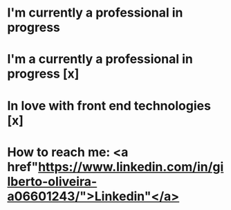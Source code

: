<h1 align="left" font-size="12px">I'm currently a professional in progress </h1>


# I'm a currently a professional in progress [x]

# In love with front end technologies [x]

# How to reach me: <a href"https://www.linkedin.com/in/gilberto-oliveira-a06601243/">Linkedin"</a>



<!--
**Gilbertoliveira/gilbertoliveira** is a ✨ _special_ ✨ repository because its `README.md` (this file) appears on your GitHub profile.

Here are some ideas to get you started:

- 🔭 I’m currently working on ...
- 🌱 I’m currently learning ...
- 👯 I’m looking to collaborate on ...
- 🤔 I’m looking for help with ...
- 💬 Ask me about ...
- 📫 How to reach me: ...
- 😄 Pronouns: ...
- ⚡ Fun fact: ...
-->
